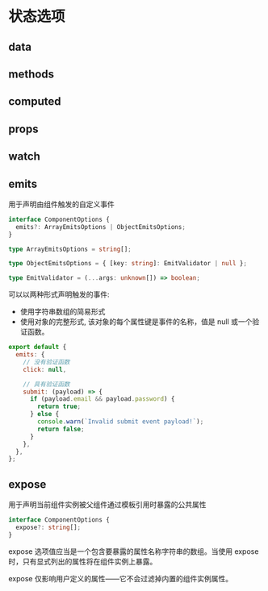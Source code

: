 # 状态选项

## data

## methods

## computed

## props

## watch

## emits

用于声明由组件触发的自定义事件

```ts
interface ComponentOptions {
  emits?: ArrayEmitsOptions | ObjectEmitsOptions;
}

type ArrayEmitsOptions = string[];

type ObjectEmitsOptions = { [key: string]: EmitValidator | null };

type EmitValidator = (...args: unknown[]) => boolean;
```

可以以两种形式声明触发的事件:

- 使用字符串数组的简易形式
- 使用对象的完整形式, 该对象的每个属性键是事件的名称，值是 null 或一个验证函数。

```js
export default {
  emits: {
    // 没有验证函数
    click: null,

    // 具有验证函数
    submit: (payload) => {
      if (payload.email && payload.password) {
        return true;
      } else {
        console.warn(`Invalid submit event payload!`);
        return false;
      }
    },
  },
};
```

## expose

用于声明当前组件实例被父组件通过模板引用时暴露的公共属性

```ts
interface ComponentOptions {
  expose?: string[];
}
```

expose 选项值应当是一个包含要暴露的属性名称字符串的数组。当使用 expose 时，只有显式列出的属性将在组件实例上暴露。

expose 仅影响用户定义的属性——它不会过滤掉内置的组件实例属性。
